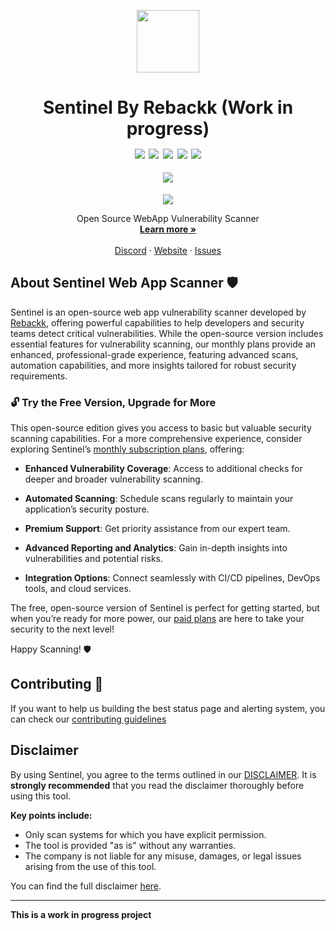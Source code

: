 <p align="center" style="margin-top: 10px">
<p align="center">
    <a href="https://www.npmjs.com/package/sniffa">
        <img src='https://sentinel.rebackk.xyz/images/logo.png' height="100px" width="100px">
    </a>
  </p>
  <h1 align="center">
    Sentinel By Rebackk (Work in progress)
    <br />
    <img src="https://img.shields.io/github/actions/workflow/status/RebackkHQ/webapp-scanner/.github%2Fworkflows%2Fwebapp-scanner.yml" style="padding-top: 15px;" />
    <img src="https://img.shields.io/github/contributors/RebackkHQ/webapp-scanner" style="padding-top: 15px;" />
    <img src="https://img.shields.io/github/issues-raw/RebackkHQ/webapp-scanner" style="padding-top: 15px;" />
    <img src="https://img.shields.io/github/v/release/RebackkHQ/webapp-scanner?include_prereleases" style="padding-top: 15px;" />
    <img src="https://img.shields.io/npm/dw/sentinel-scanner" style="padding-top: 15px;" />
    <div>
      <img src="https://img.shields.io/github/stars/RebackkHQ/webapp-scanner" style="padding-top: 15px;" />
    </div>
  </h3>
  <p align="center">
    <a href="https://www.sentinel.rebackk.xyz">
        <img src='https://raw.githubusercontent.com/RebackkHQ/webapp-scanner/main/.github/assets/header.png'>
    </a>
  </a>
  </p>

  <p align="center">
    Open Source WebApp Vulnerability Scanner
    <br />
    <a href="https://www.sentinel.rebackk.xyz"><strong>Learn more »</strong></a>
    <br />
    <br />
    <a href="https://discord.gg/dCkyNUFm">Discord</a>
    ·
    <a href="https://www.sentinel.rebackk.xyz?ref=SentinelGithub">Website</a>
    ·
    <a href="https://github.com/RebackkHQ/webapp-scanner/issues">Issues</a>
  </p>
</p>

## About Sentinel Web App Scanner 🛡️

Sentinel is an open-source web app vulnerability scanner developed by [Rebackk](https://rebackk.xyz), offering powerful capabilities to help developers and security teams detect critical vulnerabilities. While the open-source version includes essential features for vulnerability scanning, our monthly plans provide an enhanced, professional-grade experience, featuring advanced scans, automation capabilities, and more insights tailored for robust security requirements.

### 🔓 Try the Free Version, Upgrade for More

This open-source edition gives you access to basic but valuable security scanning capabilities. For a more comprehensive experience, consider exploring Sentinel’s [monthly subscription plans](https://sentinel.rebackk.xyz), offering:

- **Enhanced Vulnerability Coverage**: Access to additional checks for deeper and broader vulnerability scanning.

- **Automated Scanning**: Schedule scans regularly to maintain your application’s security posture.

- **Premium Support**: Get priority assistance from our expert team.

- **Advanced Reporting and Analytics**: Gain in-depth insights into vulnerabilities and potential risks.

- **Integration Options**: Connect seamlessly with CI/CD pipelines, DevOps tools, and cloud services.

The free, open-source version of Sentinel is perfect for getting started, but when you’re ready for more power, our [paid plans](https://sentinel.rebackk.xyz) are here to take your security to the next level!

Happy Scanning! 🛡️

## Contributing 🤝
If you want to help us building the best status page and alerting system, you can check our [contributing guidelines](./CODE_OF_CONDUCT.md)

## Disclaimer

By using Sentinel, you agree to the terms outlined in our [DISCLAIMER](./DISCLAIMER.md). It is **strongly recommended** that you read the disclaimer thoroughly before using this tool. 

**Key points include:**

- Only scan systems for which you have explicit permission.
- The tool is provided "as is" without any warranties.
- The company is not liable for any misuse, damages, or legal issues arising from the use of this tool.

You can find the full disclaimer [here](./DISCLAIMER.md).

---

**This is a work in progress project**